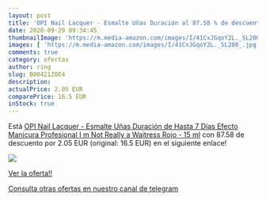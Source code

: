 ```yaml
---
layout: post
title: 'OPI Nail Lacquer - Esmalte Uñas Duración al 87.58 % de descuento'
date: 2020-09-29 09:34:45
thumbnailImage: 'https://m.media-amazon.com/images/I/41CxJGqoY2L._SL200_.jpg'
images: [ 'https://m.media-amazon.com/images/I/41CxJGqoY2L._SL200_.jpg' ]
comments: true
category: ofertas
author: ring
slug: B00421Z0E4
description:
actualPrice: 2.05 EUR
comparePrice: 16.5 EUR
inStock: true
---
```


Está [OPI Nail Lacquer - Esmalte Uñas Duración de Hasta 7 Días  Efecto Manicura Profesional   I m Not Really a Waitress  Rojo - 15 ml](https://www.amazon.com/dp/B00421Z0E4/?tag=redken08-20) con 87.58 de descuento por 2.05 EUR (original: 16.5 EUR) en el siguiente enlace!

[![](https://m.media-amazon.com/images/I/41CxJGqoY2L._SL200_.jpg)](https://www.amazon.com/dp/B00421Z0E4/?tag=redken08-20)

[Ver la oferta!!](https://www.amazon.com/dp/B00421Z0E4/?tag=redken08-20)

[Consulta otras ofertas en nuestro canal de telegram](https://t.me/s/ofertas25)
